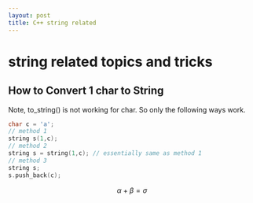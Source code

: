 ```yaml
---
layout: post
title: C++ string related
---
```


<script src="https://cdn.mathjax.org/mathjax/latest/MathJax.js?config=TeX-AMS-MML_HTMLorMML" type="text/javascript"></script>

# string related topics and tricks

## How to Convert 1 char to String

Note, to_string() is not working for char. So only the following ways work.

```c++
char c = 'a';
// method 1
string s(1,c);
// method 2
string s = string(1,c); // essentially same as method 1
// method 3
string s;
s.push_back(c);
```

$$\alpha + \beta = \sigma$$
